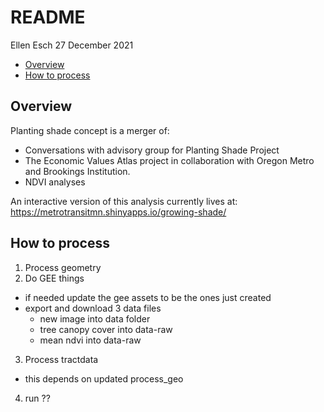 README
================
Ellen Esch
27 December 2021

-   [Overview](#overview)
-   [How to process](#how-to-process)

## Overview

Planting shade concept is a merger of:

-   Conversations with advisory group for Planting Shade Project
-   The Economic Values Atlas project in collaboration with Oregon Metro
    and Brookings Institution.
-   NDVI analyses

An interactive version of this analysis currently lives at:
<https://metrotransitmn.shinyapps.io/growing-shade/>

## How to process

1.  Process geometry
2.  Do GEE things

-   if needed update the gee assets to be the ones just created
-   export and download 3 data files
    -   new image into data folder
    -   tree canopy cover into data-raw
    -   mean ndvi into data-raw

3.  Process tractdata

-   this depends on updated process\_geo

4.  run ??
